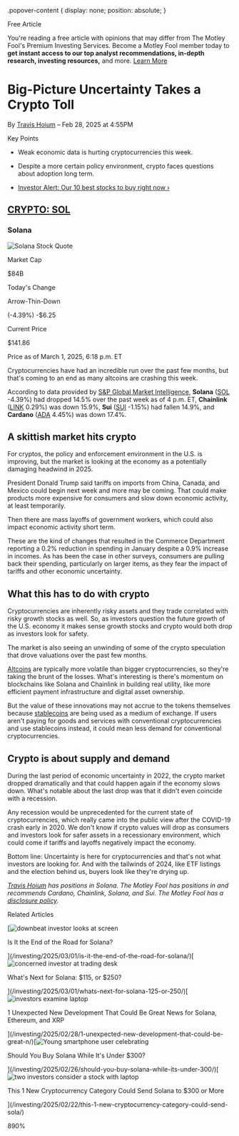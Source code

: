 .popover-content { display: none; position: absolute; }

Free Article[](#)

You're reading a free article with opinions that may differ from The Motley Fool's Premium Investing Services. Become a Motley Fool member today to **get instant access to our top analyst recommendations, in-depth research, investing resources,** and more. [Learn More](https://www.fool.com/mms/mark/op-free-tbox-art)

Big-Picture Uncertainty Takes a Crypto Toll
===========================================

By [Travis Hoium](/author/1787/) – Feb 28, 2025 at 4:55PM

Key Points

*   Weak economic data is hurting cryptocurrencies this week.
    
*   Despite a more certain policy environment, crypto faces questions about adoption long term.
    
*   [Investor Alert: Our 10 best stocks to buy right now ›](https://www.fool.com/mms/mark/e-sa-nonbbn-kp?aid=10969&source=isaedikp0000035)
    

[CRYPTO: SOL](/quote/crypto/sol/)
---------------------------------

### Solana

![Solana Stock Quote](https://g.foolcdn.com/art/companylogos/mark/SOL.png)

Market Cap

$84B

Today's Change

Arrow-Thin-Down

(-4.39%) -$6.25

Current Price

$141.86

Price as of March 1, 2025, 6:18 p.m. ET

Cryptocurrencies have had an incredible run over the past few months, but that's coming to an end as many altcoins are crashing this week.

According to data provided by [S&P Global Market Intelligence](http://marketintelligence.spglobal.com/), **Solana** ([SOL](/quote/crypto/sol/) -4.39%) had dropped 14.5% over the past week as of 4 p.m. ET, **Chainlink** ([LINK](/quote/crypto/link/) 0.29%) was down 15.9%, **Sui** ([SUI](/quote/crypto/sui/) -1.15%) had fallen 14.9%, and **Cardano** ([ADA](/quote/crypto/ada/) 4.45%) was down 17.4%.

A skittish market hits crypto
-----------------------------

For cryptos, the policy and enforcement environment in the U.S. is improving, but the market is looking at the economy as a potentially damaging headwind in 2025.

President Donald Trump said tariffs on imports from China, Canada, and Mexico could begin next week and more may be coming. That could make products more expensive for consumers and slow down economic activity, at least temporarily.

Then there are mass layoffs of government workers, which could also impact economic activity short term.

These are the kind of changes that resulted in the Commerce Department reporting a 0.2% reduction in spending in January despite a 0.9% increase in incomes. As has been the case in other surveys, consumers are pulling back their spending, particularly on larger items, as they fear the impact of tariffs and other economic uncertainty.

What this has to do with crypto
-------------------------------

Cryptocurrencies are inherently risky assets and they trade correlated with risky growth stocks as well. So, as investors question the future growth of the U.S. economy it makes sense growth stocks and crypto would both drop as investors look for safety.

The market is also seeing an unwinding of some of the crypto speculation that drove valuations over the past few months.

[Altcoins](https://www.fool.com/terms/a/altcoin/) are typically more volatile than bigger cryptocurrencies, so they're taking the brunt of the losses. What's interesting is there's momentum on blockchains like Solana and Chainlink in building real utility, like more efficient payment infrastructure and digital asset ownership.

But the value of these innovations may not accrue to the tokens themselves because [stablecoins](https://www.fool.com/terms/s/stablecoins/) are being used as a medium of exchange. If users aren't paying for goods and services with conventional cryptocurrencies and use stablecoins instead, it could mean less demand for conventional cryptocurrencies.

Crypto is about supply and demand
---------------------------------

During the last period of economic uncertainty in 2022, the crypto market dropped dramatically and that could happen again if the economy slows down. What's notable about the last drop was that it didn't even coincide with a recession.

Any recession would be unprecedented for the current state of cryptocurrencies, which really came into the public view after the COVID-19 crash early in 2020. We don't know if crypto values will drop as consumers and investors look for safer assets in a recessionary environment, which could come if tariffs and layoffs negatively impact the economy.

Bottom line: Uncertainty is here for cryptocurrencies and that's not what investors are looking for. And with the tailwinds of 2024, like ETF listings and the election behind us, buyers look like they're drying up.

_[Travis Hoium](https://www.fool.com/author/1787/) has positions in Solana. The Motley Fool has positions in and recommends Cardano, Chainlink, Solana, and Sui. The Motley Fool has a [disclosure policy](https://www.fool.com/legal/fool-disclosure-policy/)._

Related Articles

[![downbeat investor looks at screen](https://g.foolcdn.com/image/?url=https%3A%2F%2Fg.foolcdn.com%2Feditorial%2Fimages%2F808772%2Fdownbeat-investor-looks-at-screen.jpg&op=resize&w=92&h=52)

Is It the End of the Road for Solana?

](/investing/2025/03/01/is-it-the-end-of-the-road-for-solana/)[![concerned investor at trading desk](https://g.foolcdn.com/image/?url=https%3A%2F%2Fg.foolcdn.com%2Feditorial%2Fimages%2F808918%2Fconcerned-investor-at-trading-desk.jpg&op=resize&w=92&h=52)

What's Next for Solana: $115, or $250?

](/investing/2025/03/01/whats-next-for-solana-125-or-250/)[![investors examine laptop](https://g.foolcdn.com/image/?url=https%3A%2F%2Fg.foolcdn.com%2Feditorial%2Fimages%2F808832%2Finvestors-examine-laptop.jpg&op=resize&w=92&h=52)

1 Unexpected New Development That Could Be Great News for Solana, Ethereum, and XRP

](/investing/2025/02/28/1-unexpected-new-development-that-could-be-great-n/)[![Young smartphone user celebrating](https://g.foolcdn.com/image/?url=https%3A%2F%2Fg.foolcdn.com%2Feditorial%2Fimages%2F808371%2Fyoung-smartphone-user-celebrating.jpg&op=resize&w=92&h=52)

Should You Buy Solana While It's Under $300?

](/investing/2025/02/26/should-you-buy-solana-while-its-under-300/)[![two investors consider a stock with laptop](https://g.foolcdn.com/image/?url=https%3A%2F%2Fg.foolcdn.com%2Feditorial%2Fimages%2F808099%2Ftwo-investors-consider-a-stock-with-laptop.jpg&op=resize&w=92&h=52)

This 1 New Cryptocurrency Category Could Send Solana to $300 or More

](/investing/2025/02/22/this-1-new-cryptocurrency-category-could-send-sola/)

890%